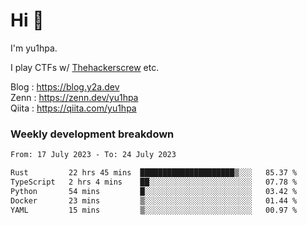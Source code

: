 # Hi 👋

I'm yu1hpa.

I play CTFs w/ [Thehackerscrew](https://www.thehackerscrew.team/) etc.

Blog : https://blog.y2a.dev  
Zenn : https://zenn.dev/yu1hpa  
Qiita : https://qiita.com/yu1hpa  

### Weekly development breakdown

<!--START_SECTION:waka-->

```txt
From: 17 July 2023 - To: 24 July 2023

Rust         22 hrs 45 mins  █████████████████████▒░░░   85.37 %
TypeScript   2 hrs 4 mins    ██░░░░░░░░░░░░░░░░░░░░░░░   07.78 %
Python       54 mins         █░░░░░░░░░░░░░░░░░░░░░░░░   03.42 %
Docker       23 mins         ▒░░░░░░░░░░░░░░░░░░░░░░░░   01.44 %
YAML         15 mins         ▒░░░░░░░░░░░░░░░░░░░░░░░░   00.97 %
```

<!--END_SECTION:waka-->

